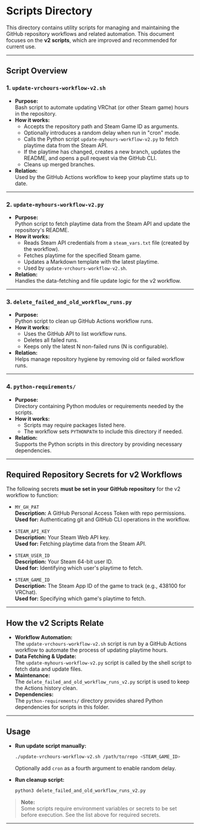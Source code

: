 # Scripts Directory

This directory contains utility scripts for managing and maintaining the GitHub repository workflows and related automation. This document focuses on the **v2 scripts**, which are improved and recommended for current use.

---

## Script Overview

### 1. `update-vrchours-workflow-v2.sh`
- **Purpose:**  
  Bash script to automate updating VRChat (or other Steam game) hours in the repository.
- **How it works:**  
  - Accepts the repository path and Steam Game ID as arguments.
  - Optionally introduces a random delay when run in "cron" mode.
  - Calls the Python script `update-myhours-workflow-v2.py` to fetch playtime data from the Steam API.
  - If the playtime has changed, creates a new branch, updates the README, and opens a pull request via the GitHub CLI.
  - Cleans up merged branches.
- **Relation:**  
  Used by the GitHub Actions workflow to keep your playtime stats up to date.

---

### 2. `update-myhours-workflow-v2.py`
- **Purpose:**  
  Python script to fetch playtime data from the Steam API and update the repository's README.
- **How it works:**  
  - Reads Steam API credentials from a `steam_vars.txt` file (created by the workflow).
  - Fetches playtime for the specified Steam game.
  - Updates a Markdown template with the latest playtime.
  - Used by `update-vrchours-workflow-v2.sh`.
- **Relation:**  
  Handles the data-fetching and file update logic for the v2 workflow.

---

### 3. `delete_failed_and_old_workflow_runs.py`
- **Purpose:**  
  Python script to clean up GitHub Actions workflow runs.
- **How it works:**  
  - Uses the GitHub API to list workflow runs.
  - Deletes all failed runs.
  - Keeps only the latest N non-failed runs (N is configurable).
- **Relation:**  
  Helps manage repository hygiene by removing old or failed workflow runs.

---

### 4. `python-requirements/`
- **Purpose:**  
  Directory containing Python modules or requirements needed by the scripts.
- **How it works:**  
  - Scripts may require packages listed here.
  - The workflow sets `PYTHONPATH` to include this directory if needed.
- **Relation:**  
  Supports the Python scripts in this directory by providing necessary dependencies.

---

## Required Repository Secrets for v2 Workflows

The following secrets **must be set in your GitHub repository** for the v2 workflow to function:

- `MY_GH_PAT`  
  **Description:** A GitHub Personal Access Token with repo permissions.  
  **Used for:** Authenticating git and GitHub CLI operations in the workflow.

- `STEAM_API_KEY`  
  **Description:** Your Steam Web API key.  
  **Used for:** Fetching playtime data from the Steam API.

- `STEAM_USER_ID`  
  **Description:** Your Steam 64-bit user ID.  
  **Used for:** Identifying which user's playtime to fetch.

- `STEAM_GAME_ID`  
  **Description:** The Steam App ID of the game to track (e.g., 438100 for VRChat).  
  **Used for:** Specifying which game's playtime to fetch.

---

## How the v2 Scripts Relate

- **Workflow Automation:**  
  The `update-vrchours-workflow-v2.sh` script is run by a GitHub Actions workflow to automate the process of updating playtime hours.
- **Data Fetching & Update:**  
  The `update-myhours-workflow-v2.py` script is called by the shell script to fetch data and update files.
- **Maintenance:**  
  The `delete_failed_and_old_workflow_runs_v2.py` script is used to keep the Actions history clean.
- **Dependencies:**  
  The `python-requirements/` directory provides shared Python dependencies for scripts in this folder.

---

## Usage

- **Run update script manually:**  
  ```bash
  ./update-vrchours-workflow-v2.sh /path/to/repo <STEAM_GAME_ID>
  ```
  Optionally add `cron` as a fourth argument to enable random delay.

- **Run cleanup script:**  
  ```bash
  python3 delete_failed_and_old_workflow_runs_v2.py
  ```

> **Note:**  
> Some scripts require environment variables or secrets to be set before execution. See the list above for required secrets.

---

